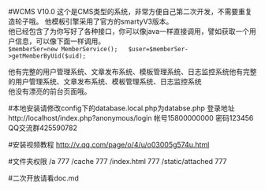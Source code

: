 #WCMS V10.0
这个是CMS类型的系统，非常方便自己第二次开发，不需要重复造轮子哦。
他模板引擎采用了官方的smartyV3版本。  
他已经包含了为你写好了各种接口，你可以像java一样直接调用，譬如获取一个用户信息，可以像下面一样调用。  
`$memberSer=new MemberService();  
$user=$memberSer->getMemberByUid($uid);  `

他有完整的用户管理系统、文章发布系统、模板管理系统、日志监控系统他有完整的用户管理系统、文章发布系统、模板管理系统、日志监控系统  
他没有漂亮的前台页面哦。


#本地安装请修改config下的database.local.php为databse.php
登录地址http://localhost/index.php?anonymous/login
帐号15800000000 密码123456
QQ交流群425590782

#安装视频教程
http://v.qq.com/page/o/4/u/o03005g574u.html

#文件夹权限
/a  777
/cache  777
/index.html  777
/static/attached 777

#二次开放请看doc.md
